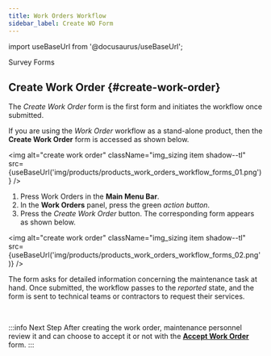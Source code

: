 ```yaml
---
title: Work Orders Workflow
sidebar_label: Create WO Form
---
```


import useBaseUrl from '@docusaurus/useBaseUrl'; 

<span className="hero__title">Survey Forms</span>
<br/>

## Create Work Order {#create-work-order}
The _Create Work Order_ form is the first form and initiates the workflow once submitted.

<div className="alert alert--primary">

If you are using the _Work Order_ workflow as a stand-alone product, then the **Create Work Order** form is accessed as shown below.

<img alt="create work order" className="img_sizing item shadow--tl" src={useBaseUrl('img/products/products_work_orders_workflow_forms_01.png')} />
<br/>

1. Press <span className="badge badge--primary">Work Orders</span> in the **Main Menu Bar**.
2. In the **Work Orders** panel, press the green _action button_.
3. Press the _Create Work Order_ button. The corresponding form appears as shown below.

<img alt="create work order" className="img_sizing item shadow--tl" src={useBaseUrl('img/products/products_work_orders_workflow_forms_02.png')} />
<br/>

The form asks for detailed information concerning the maintenance task at hand. Once submitted, the workflow passes to the _reported_ state, and the form is sent to technical teams or contractors to request their services.

</div>
<br/>

:::info Next Step
After creating the work order, maintenance personnel review it and can choose to accept it or not with the [**Accept Work Order**](/docs/products/workflows/work_orders/surveys-accept-wo) form.
:::

